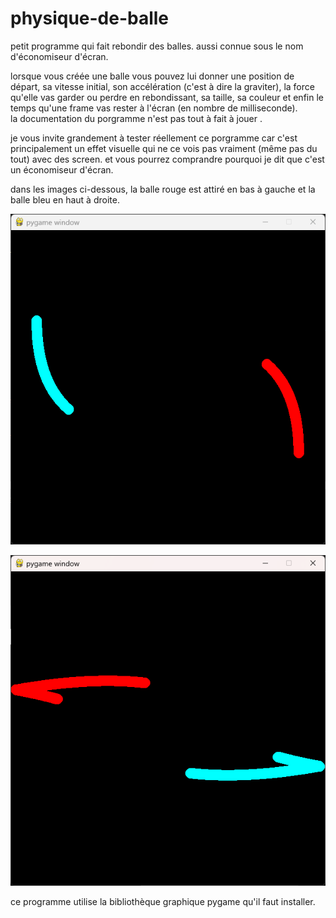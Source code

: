 # physique-de-balle

petit programme qui fait rebondir des balles. aussi connue sous le nom d'économiseur d'écran.

lorsque vous créée une balle vous pouvez lui donner une position de départ, sa vitesse initial, son accélération (c'est à dire la graviter), la force qu'elle vas garder ou perdre en rebondissant, sa taille, sa couleur et enfin le temps qu'une frame vas rester à l'écran (en nombre de milliseconde). <br>
la documentation du porgramme n'est pas tout à fait à jouer .

je vous invite grandement à tester réellement ce porgramme car c'est principalement un effet visuelle qui ne ce vois pas vraiment (même pas du tout) avec des screen. et vous pourrez comprandre pourquoi je dit que c'est un économiseur d'écran.

dans les images ci-dessous, la balle rouge est attiré en bas à gauche et la balle bleu en haut à droite.

![alt text](https://github.com/Hyrhoo/physique-de-balle/blob/main/img/Capture%20d’écran%202023-02-08%20200336.png)

![alt text](https://github.com/Hyrhoo/physique-de-balle/blob/main/img/Capture%20d’écran%202023-02-08%20200351.png)

ce programme utilise la bibliothèque graphique pygame qu'il faut installer.
